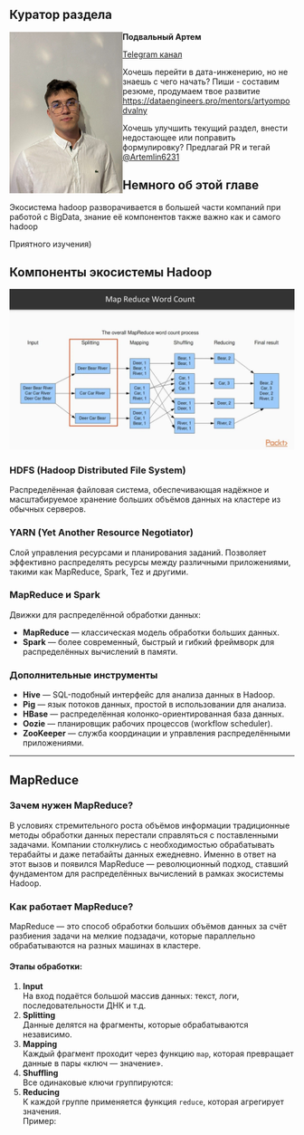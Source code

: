 ## Куратор раздела

<img align="left" width="200" src="../../png/amp.jpg" />

**Подвальный Артем** 

   [Telegram канал](https://t.me/dataengineerlab)

Хочешь перейти в дата-инженерию, но не знаешь с чего начать? Пиши -  составим резюме, продумаем твое развитие https://dataengineers.pro/mentors/artyompodvalny 

Хочешь улучшить текущий раздел, внести недостающее или поправить формулировку? Предлагай PR и тегай [@Artemlin6231](https://github.com/Artemlin6231)

## Немного об этой главе
Экосистема hadoop разворачивается в большей части компаний при работой с BigData, знание её компонентов также важно как и самого hadoop

Приятного изучения)




## Компоненты экосистемы Hadoop


<p align="center">
    <img src="../../png/yarn_map_reduce.jpg" alt="map_reduce"/>
</p>

### HDFS (Hadoop Distributed File System)
Распределённая файловая система, обеспечивающая надёжное и масштабируемое хранение больших объёмов данных на кластере из обычных серверов.

### YARN (Yet Another Resource Negotiator)
Слой управления ресурсами и планирования заданий. Позволяет эффективно распределять ресурсы между различными приложениями, такими как MapReduce, Spark, Tez и другими.

### MapReduce и Spark
Движки для распределённой обработки данных:
- **MapReduce** — классическая модель обработки больших данных.
- **Spark** — более современный, быстрый и гибкий фреймворк для распределённых вычислений в памяти.

### Дополнительные инструменты
- **Hive** — SQL-подобный интерфейс для анализа данных в Hadoop.
- **Pig** — язык потоков данных, простой в использовании для анализа.
- **HBase** — распределённая колонко-ориентированная база данных.
- **Oozie** — планировщик рабочих процессов (workflow scheduler).
- **ZooKeeper** — служба координации и управления распределёнными приложениями.

---

## MapReduce

### Зачем нужен MapReduce?

В условиях стремительного роста объёмов информации традиционные методы обработки данных перестали справляться с поставленными задачами. Компании столкнулись с необходимостью обрабатывать терабайты и даже петабайты данных ежедневно. Именно в ответ на этот вызов и появился MapReduce — революционный подход, ставший фундаментом для распределённых вычислений в рамках экосистемы Hadoop.

### Как работает MapReduce?

MapReduce — это способ обработки больших объёмов данных за счёт разбиения задачи на мелкие подзадачи, которые параллельно обрабатываются на разных машинах в кластере.

#### Этапы обработки:

1. **Input**  
   На вход подаётся большой массив данных: текст, логи, последовательности ДНК и т.д.
2. **Splitting**  
   Данные делятся на фрагменты, которые обрабатываются независимо.
3. **Mapping**  
   Каждый фрагмент проходит через функцию `map`, которая превращает данные в пары «ключ — значение».  
4. **Shuffling**  
Все одинаковые ключи группируются:
5. **Reducing**  
К каждой группе применяется функция `reduce`, которая агрегирует значения.  
Пример:
